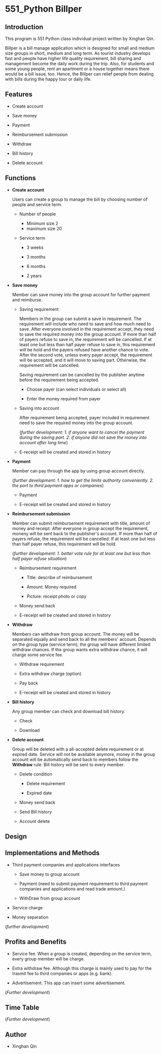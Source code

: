 # 551_Python Billper

## Introduction

This program is 551 Python class individual project written by Xinghan Qin.

Billper is a bill manage application which is designed for small and medium size groups in short, medium and long term. 
As tourist industry develops fast and people have higher life quality requirement, bill sharing and management become the daily work during the trip. 
Also, for students and some young people, rent an apartment or a house together means there would be a bill issue, too. 
Hence, the Billper can relief people from dealing with bills during the happy tour or daily life. 

##

## Features

* Create account

* Save money

* Payment

* Reimbursement submission

* Withdraw

* Bill history

* Delete account

## Functions

* **Create account**
  
  Users can create a group to manage the bill by choosing number of people and service term.

  * Number of people
  
    * Minimum size 2
    * maximum size 20

  * Service term
  
    * 3 weeks
    
    * 3 months
    
    * 6 months
    
    * 2 years

* **Save money**

  Member can save money into the group account for further payment and reimburse.

  * Saving requirement
  
    Members in the group can submit a save in requirement. 
    The requirement will include who need to save and how much need to save. 
    After everyone involved in the requirement accept, they need to save the required money into the group account. 
    If more than half of payers refuse to save in, the requirement will be cancelled. 
    If at least one but less than half payer refuse to save in, this requirement will be hold and the payers refused have another chance to vote. 
    After the second vote, unless every payer accept, the requirement will be accepted, and it will move to saving part. 
    Otherwise, the requirement will be cancelled.
    
    Saving requirement can be cancelled by the publisher anytime before the requirement being accepted.
    
      * Choose payer (can select individuals or select all)
      
      * Enter the money required from payer
  
  * Saving into account
  
    After requirement being accepted, payer included in requirement need to save the required money into the group account. 
    
    (*further development: 1. if anyone want to cancel the payment during the saving part.* 
    *2. if anyone did not save the money into account after long time*)
    
  * E-receipt will be created and stored in history

* **Payment**

  Member can pay through the app by using group account directly.
  
  (*further development: 1. how to get the limits authority conveniently.* 
  *2. the port to third payment apps or companies*)
  
    * Payment
    
    * E-receipt will be created and stored in history

* **Reimbursement submission**

  Member can submit reimbursement requirement with title, amount of money and receipt. After everyone in group accept the requirement, moneny will be sent back to the publisher's account. If more than half of payers refuse, the requirement will be cancelled. If at least one but less than half payer refuse, this requirement will be hold.
  
  (*further development: 1. better vote rule for at least one but less than half payer refuse situation*)
  
    * Reimbursement requirement
    
      * Title: describe of reimbursement

      * Amount: Money required

      * Picture: receipt photo or copy
    
    * Money send back
    
    * E-receipt will be created and stored in history

* **Withdraw**

  Members can withdraw from group account. 
  The money will be separated equally and send back to all the members' account. 
  Depends on the group type (service term), the group will have different limited withdraw chances. 
  If the group wants extra withdraw chance, it will charge some service fee.
  
    * Withdraw requirement
    
    * Extra withdraw charge (option)
    
    * Pay back
    
    * E-receipt will be created and stored in history
    
* **Bill history**

  Any group member can check and download bill history.
  
  * Check
  
  * Download

* **Delete account**

  Group will be deleted with a all-accepted delete requirement or at expired date. 
  Service will not be available anymore, money in the group account will be automatically send back to members follow the **Withdraw** rule. 
  Bill history will be sent to every member.
  
  * Delete condition
  
    * Delete requirement 

    * Expired date

  * Money send back
  
  * Send Bill history 
  
  * Account delete
  
##

## Design 

##

## Implementations and Methods

* Third payment companies and applications interfaces

    * Save money to group account

    * Payment (need to submit payment requirement to third payment companies and applications and read trade amount.)
    
    * WithDraw from group account

* Service charge

* Money separation 

(*further development*)

##

## Profits and Benefits

* Service fee. When a group is created, depending on the service term, every group member will be charge.

* Extra withdraw fee. Although this charge is mainly used to pay for the trasmit fee to third companies or apps (e.g. bank).

* Advertisement. This app can insert some advertisement.

(*Further development*)

##

## Time Table

(*Further development*)

##

## Author

* Xinghan Qin

##

